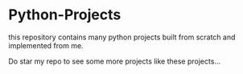 # Python-Projects
this repository contains many python projects built from scratch and implemented from me.

Do star my repo to see some more projects like these projects...
